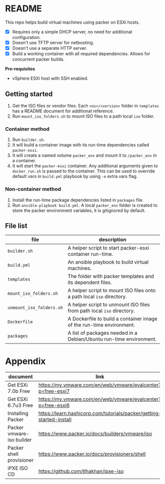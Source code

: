 # README
This repo helps build virtual machines using packer on ESXi hosts.
- [x] Requires only a simple DHCP server, no need for additional configuration. 
- [x] Doesn't use TFTP server for netbooting.
- [x] Doesn't use a separate HTTP server.
- [x] Build a working container with all required dependencies. Allows for concurrent packer builds.

**Pre-requisites**
- vSphere ESXi host with SSH enabled.

## Getting started
1. Get the ISO files or vendor files.  Each `<os>/<version>` folder in `templates` has a README document for additional reference.
1. Run `mount_iso_folders.sh` to mount ISO files to a path local `iso` folder.

### Container method
1. Run `builder.sh`.
  1. It will build a container image with its run-time dependencies called `packer-esxi`.
  1. It will create a named volume `packer_env` and mount it to `/packer_env` in a container.
  1. It will start the `packer-esxi` container.  Any additional arguments given to `docker_run.sh` is passed to the container.  This can be used to override default vars in `build.yml` playbook by using `-e` extra vars flag.

### Non-container method
1. Install the run-time package dependencies listed in `packages` file.
1. Run `ansible-playbook build.yml`.  A local `packer_env` folder is created to store the packer environment variables, it is gitignored by default.

## File list
file | description
--- | ---
`builder.sh` | A helper script to start packer-esxi container run-time.
`build.yml` | An ansible playbook to build virtual machines.
`templates` | The folder with packer templates and its dependent files.
`mount_iso_folders.sh` | A helper script to mount ISO files onto a path local `iso` directory.
`unmount_iso_folders.sh` | A helper script to unmount ISO files from path local `iso` directory.
`Dockerfile` | A Dockerfile to build a container image of the run-time environment.
`packages` | A list of packages needed in a Debian/Ubuntu run-time environment.

# Appendix
document | link
--- | ---
Get ESXi 7.0b Free | <https://my.vmware.com/en/web/vmware/evalcenter?p=free-esxi7>
Get ESXi 6.7u3 Free | <https://my.vmware.com/en/web/vmware/evalcenter?p=free-esxi6>
Installing Packer | <https://learn.hashicorp.com/tutorials/packer/getting-started-install>
Packer vmware-iso builder | <https://www.packer.io/docs/builders/vmware/iso>
Packer shell provisioner | <https://www.packer.io/docs/provisioners/shell>
iPXE ISO CD | <https://github.com/tlhakhan/ipxe-iso>
